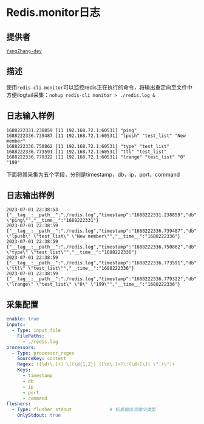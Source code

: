 # Redis.monitor日志

## 提供者

[`YangZhang-dev`](https://github.com/YangZhang-dev)

## 描述

使用`redis-cli monitor`可以监控redis正在执行的命令，将输出重定向至文件中方便ilogtail采集：`nohup redis-cli monitor > ./redis.log &`

## 日志输入样例

```log
1688222331.238859 [11 192.168.72.1:60531] "ping"
1688222336.739487 [11 192.168.72.1:60531] "lpush" "test_list" "New member"
1688222336.750862 [11 192.168.72.1:60531] "type" "test_list"
1688222336.773591 [11 192.168.72.1:60531] "ttl" "test_list"
1688222336.779322 [11 192.168.72.1:60531] "lrange" "test_list" "0" "199"
```

下面将其采集为五个字段，分别是timestamp，db，ip，port，command

## 日志输出样例

```log
2023-07-01 22:38:53 {"__tag__:__path__":"./redis.log","timestamp":"1688222331.238859","db":"11","ip":"192.168.72.1","port":"60531","command":" \"ping\"","__time__":"1688222331"}
2023-07-01 22:38:59 {"__tag__:__path__":"./redis.log","timestamp":"1688222336.739487","db":"11","ip":"192.168.72.1","port":"60531","command":" \"lpush\" \"test_list\" \"New member\"","__time__":"1688222336"}
2023-07-01 22:38:59 {"__tag__:__path__":"./redis.log","timestamp":"1688222336.750862","db":"11","ip":"192.168.72.1","port":"60531","command":" \"type\" \"test_list\"","__time__":"1688222336"}
2023-07-01 22:38:59 {"__tag__:__path__":"./redis.log","timestamp":"1688222336.773591","db":"11","ip":"192.168.72.1","port":"60531","command":" \"ttl\" \"test_list\"","__time__":"1688222336"}
2023-07-01 22:38:59 {"__tag__:__path__":"./redis.log","timestamp":"1688222336.779322","db":"11","ip":"192.168.72.1","port":"60531","command":" \"lrange\" \"test_list\" \"0\" \"199\"","__time__":"1688222336"}
```

## 采集配置

```yaml
enable: true
inputs:
  - Type: input_file
    FilePaths: 
      - ./redis.log
processors:
  - Type: processor_regex
    SourceKey: content
    Regex: ([\d+\.]+) \[(\d{1,2}) ([\d\.]+)\:(\d+)\]( \".+\")+
    Keys:
      - timestamp
      - db
      - ip
      - port
      - command
flushers:
  - Type: flusher_stdout              # 标准输出流输出类型
    OnlyStdout: true
```
